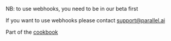NB: to use webhooks, you need to be in our beta first

If you want to use webhooks please contact support@parallel.ai

Part of the [cookbook](https://github.com/parallel-web/parallel-cookbook)
